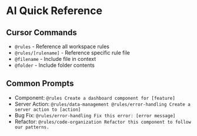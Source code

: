 # AI Quick Reference

## Cursor Commands

- `@rules` - Reference all workspace rules
- `@rules/[rulename]` - Reference specific rule file
- `@filename` - Include file in context
- `@folder` - Include folder contents

## Common Prompts

- Component: `@rules Create a dashboard component for [feature]`
- Server Action: `@rules/data-management @rules/error-handling Create a server action to [action]`
- Bug Fix: `@rules/error-handling Fix this error: [error message]`
- Refactor: `@rules/code-organization Refactor this component to follow our patterns.`
